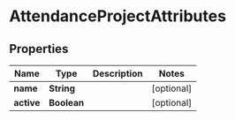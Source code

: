 

# AttendanceProjectAttributes


## Properties

| Name | Type | Description | Notes |
|------------ | ------------- | ------------- | -------------|
|**name** | **String** |  |  [optional] |
|**active** | **Boolean** |  |  [optional] |



